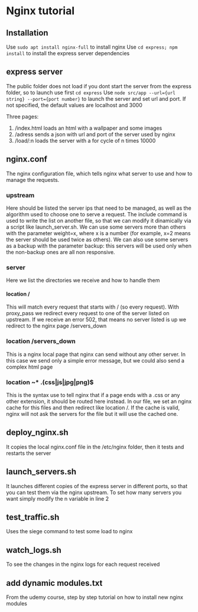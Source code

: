 # Nginx tutorial

## Installation
Use ```sudo apt install nginx-full``` to install nginx
Use ```cd express; npm install``` to install the express server dependencies

## express server
The public folder does not load if you dont start the server from the express folder, so to launch use first ```cd express```
Use ```node src/app --url={url string} --port={port number}``` to launch the server and set url and port. If not specified, the default values are localhost and 3000

Three pages:
  1. /index.html loads an html with a wallpaper and some images
  2. /adress sends a json with url and port of the server used by nginx
  3. /load/:n loads the server with a for cycle of n times 10000

## nginx.conf
The nginx configuration file, which tells nginx what server to use and how to manage the requests.

### upstream
Here should be listed the server ips that need to be managed, as well as the algorithm used to choose one to serve a request.
The include command is used to write the list on another file, so that we can modify it dinamically via a script like launch_server.sh.
We can use some servers more than others with the parameter weight=x, where x is a number (for example, x=2 means the server should be used twice as others).
We can also use some servers as a backup with the parameter backup: this servers will be used only when the non-backup ones are all non responsive. 

### server
Here we list the directories we receive and how to handle them
#### location /
This will match every request that starts with / (so every request). With proxy_pass we redirect every request to one of the server listed on upstream. If we receive an error 502, that means no server listed is up we redirect to the nginx page /servers_down
### location /servers_down
This is a nginx local page that nginx can send without any other server. In this case we send only a simple error message, but we could also send a complex html page
### location ~* \.(css|js|jpg|png)$ 
This is the syntax use to tell nginx that if a page ends with a .css or any other extension, it should be routed here instead. In our file, we set an nginx cache for this files and then redirect like location /. If the cache is valid, nginx will not ask the servers for the file but it will use the cached one.

## deploy_nginx.sh
It copies the local nginx.conf file in the /etc/nginx folder, then it tests and restarts the server

## launch_servers.sh
It launches different copies of the express server in different ports, so that you can test them via the nginx upstream. To set how many servers you want simply modify the n variable in line 2

## test_traffic.sh
Uses the siege command to test some load to nginx

## watch_logs.sh
To see the changes in the nginx logs for each request received

## add dynamic modules.txt
From the udemy course, step by step tutorial on how to install new nginx modules